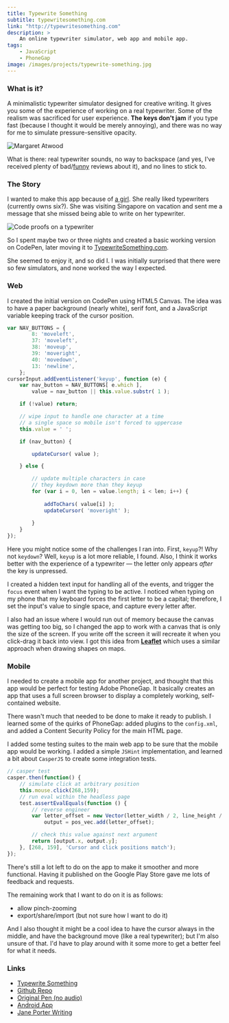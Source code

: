 ```yaml
---
title: Typewrite Something
subtitle: typewritesomething.com
link: "http://typewritesomething.com"
description: >
    An online typewriter simulator, web app and mobile app.
tags:
    - JavaScript
    - PhoneGap
image: /images/projects/typewrite-something.jpg
---
```


### What is it?

A minimalistic typewriter simulator designed for creative writing.  It gives you some of the experience of working on a real typewriter.  Some of the realism was sacrificed for user experience. **The keys don't jam** if you type fast (because I thought it would be merely annoying), and there was no way for me to simulate pressure-sensitive opacity.

![Margaret Atwood](https://lh3.googleusercontent.com/kbiRthMia_jtiHFTsijoHhtPfOIPN9VALrJmjgsvozf7-Nzr-9nRiWGiwj_9MzuRIy4=h900)

What is there: real typewriter sounds, no way to backspace (and yes, I've received plenty of bad/[funny](https://i.imgur.com/VtsFgc7.png) reviews about it), and no lines to stick to. 

### The Story

I wanted to make this app because of [a girl](https://www.instagram.com/janeporterwriting/). She really liked typewriters (currently owns six?).  She was visiting Singapore on vacation and sent me a message that she missed being able to write on her typewriter. 

![Code proofs on a typewriter](/images/projects/typewrite-something/typewriter.jpg)

So I spent maybe two or three nights and created a basic working version on CodePen, later moving it to [TypewriteSomething.com](http://typewritesomething.com/).

She seemed to enjoy it, and so did I.  I was initially surprised that there were so few simulators, and none worked the way I expected.

### Web

I created the initial version on CodePen using HTML5 Canvas.  The idea was to have a paper background (nearly white), serif font, and a JavaScript variable keeping track of the cursor position.

```javascript
var NAV_BUTTONS = {
		8: 'moveleft',
		37: 'moveleft',
		38: 'moveup',
		39: 'moveright',
		40: 'movedown',
		13: 'newline',
	};
cursorInput.addEventListener('keyup', function (e) {
	var nav_button = NAV_BUTTONS[ e.which ],
		value = nav_button || this.value.substr( 1 );

	if (!value) return;

	// wipe input to handle one character at a time
	// a single space so mobile isn't forced to uppercase
	this.value = ' ';

	if (nav_button) {

		updateCursor( value );

	} else {

		// update multiple characters in case 
		// they keydown more than they keyup
		for (var i = 0, len = value.length; i < len; i++) {
			
			addToChars( value[i] );
			updateCursor( 'moveright' );
		
		}
	}
});
```

Here you might notice some of the challenges I ran into.  First, `keyup`?!  Why not `keydown`?  Well, `keyup` is a lot more reliable, I found. Also, I think it works better with the experience of a typewriter &mdash; the letter only appears *after* the key is unpressed. 

I created a hidden text input for handling all of the events, and trigger the `focus` event when I want the typing to be active.  I noticed when typing on my phone that my keyboard forces the first letter to be a capital; therefore, I set the input's value to single space, and capture every letter after.

I also had an issue where I would run out of memory because the canvas was getting too big, so I changed the app to work with a canvas that is only the size of the screen.  If you write off the screen it will recreate it when you click-drag it back into view.  I got this idea from **[Leaflet](http://leafletjs.com/)** which uses a similar approach when drawing shapes on maps.

### Mobile

I needed to create a mobile app for another project, and thought that this app would be perfect for testing Adobe PhoneGap.  It basically creates an app that uses a full screen browser to display a completely working, self-contained website.  

There wasn't much that needed to be done to make it ready to publish.  I learned some of the quirks of PhoneGap: added plugins to the `config.xml`, and added a Content Security Policy for the main HTML page.

I added some testing suites to the main web app to be sure that the mobile app would be working.  I added a simple `JSHint` implementation, and learned a bit about `CasperJS` to create some integration tests.

```javascript
// casper test
casper.then(function() {
	// simulate click at arbitrary position
    this.mouse.click(268,159);
    // run eval within the headless page
    test.assertEvalEquals(function () {
    	// reverse engineer 
        var letter_offset = new Vector(letter_width / 2, line_height / 2),
            output = pos_vec.add(letter_offset);

        // check this value against next argument
        return [output.x, output.y];
    }, [268, 159], 'Cursor and click positions match');
});
```

There's still a lot left to do on the app to make it smoother and more functional.  Having it published on the Google Play Store gave me lots of feedback and requests.

The remaining work that I want to do on it is as follows:

- allow pinch-zooming
- export/share/import (but not sure how I want to do it)

And I also thought it might be a cool idea to have the cursor always in the middle, and have the background move (like a real typewriter); but I'm also unsure of that.  I'd have to play around with it some more to get a better feel for what it needs.

### Links

- [Typewrite Something](http://typewritesomething.com/)
- [<i class="fa fa-github"></i> Github Repo](https://github.com/bozdoz/typewritesomething)
- [<i class="fa fa-codepen"></i> Original Pen (no audio)](https://codepen.io/bozdoz/pen/pvdOXG)
- [<i class="fa fa-android"></i> Android App](https://play.google.com/store/apps/details?id=com.phonegap.typewritesomething)
- [Jane Porter Writing](https://www.instagram.com/janeporterwriting/)